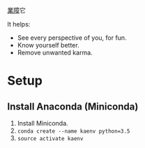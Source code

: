 [業障](https://www.moedict.tw/%E6%A5%AD%E9%9A%9C)它 

It helps:

 - See every perspective of you, for fun.
 - Know yourself better.
 - Remove unwanted karma.


# Setup

## Install Anaconda (Miniconda)

 1. Install Miniconda.
 2. `conda create --name kaenv python=3.5`
 3. `source activate kaenv`
